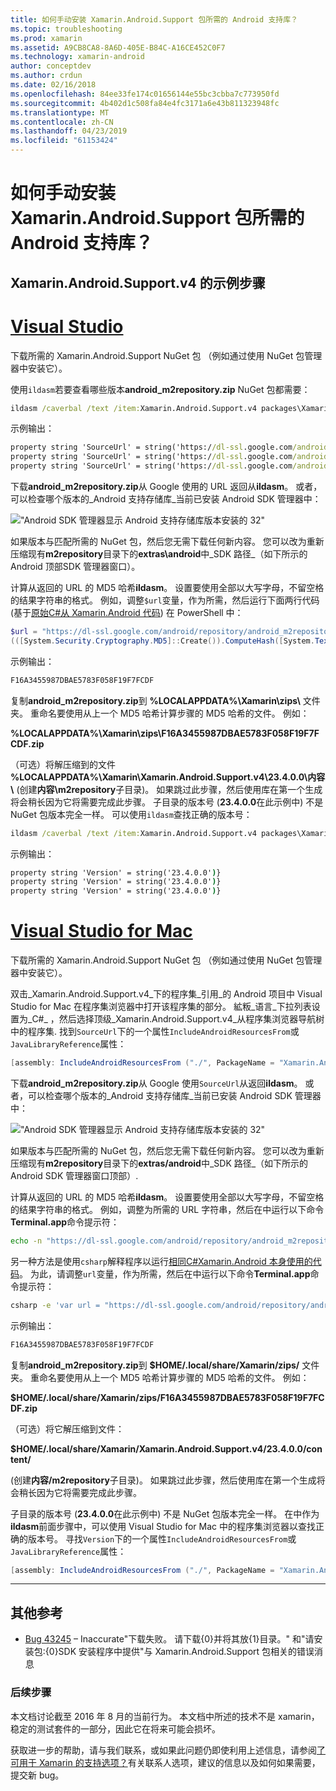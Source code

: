 ```yaml
---
title: 如何手动安装 Xamarin.Android.Support 包所需的 Android 支持库？
ms.topic: troubleshooting
ms.prod: xamarin
ms.assetid: A9CB8CA8-8A6D-405E-B84C-A16CE452C0F7
ms.technology: xamarin-android
author: conceptdev
ms.author: crdun
ms.date: 02/16/2018
ms.openlocfilehash: 84ee33fe174c01656144e55bc3cbba7c773950fd
ms.sourcegitcommit: 4b402d1c508fa84e4fc3171a6e43b811323948fc
ms.translationtype: MT
ms.contentlocale: zh-CN
ms.lasthandoff: 04/23/2019
ms.locfileid: "61153424"
---
```

# <a name="how-can-i-manually-install-the-android-support-libraries-required-by-the-xamarinandroidsupport-packages"></a>如何手动安装 Xamarin.Android.Support 包所需的 Android 支持库？

## <a name="example-steps-for-xamarinandroidsupportv4"></a>Xamarin.Android.Support.v4 的示例步骤 

# <a name="visual-studiotabwindows"></a>[Visual Studio](#tab/windows)

下载所需的 Xamarin.Android.Support NuGet 包 （例如通过使用 NuGet 包管理器中安装它）。

使用`ildasm`若要查看哪些版本**android_m2repository.zip** NuGet 包都需要：

```cmd
ildasm /caverbal /text /item:Xamarin.Android.Support.v4 packages\Xamarin.Android.Support.v4.23.4.0.1\lib\MonoAndroid403\Xamarin.Android.Support.v4.dll | findstr SourceUrl
```
示例输出：

```cmd
property string 'SourceUrl' = string('https://dl-ssl.google.com/android/repository/android_m2repository_r32.zip')
property string 'SourceUrl' = string('https://dl-ssl.google.com/android/repository/android_m2repository_r32.zip')
property string 'SourceUrl' = string('https://dl-ssl.google.com/android/repository/android_m2repository_r32.zip')
```

下载**android\_m2repository.zip**从 Google 使用的 URL 返回从**ildasm**。 或者，可以检查哪个版本的_Android 支持存储库_当前已安装 Android SDK 管理器中：

!["Android SDK 管理器显示 Android 支持存储库版本安装的 32"](install-android-support-library-images/sdk-extras.png)

如果版本与匹配所需的 NuGet 包，然后您无需下载任何新内容。 您可以改为重新压缩现有**m2repository**目录下的**extras\\android**中_SDK 路径_（如下所示的 Android 顶部SDK 管理器窗口）。

计算从返回的 URL 的 MD5 哈希**ildasm**。 设置要使用全部以大写字母，不留空格的结果字符串的格式。 例如，调整`$url`变量，作为所需，然后运行下面两行代码 (基于[原始C#从 Xamarin.Android 代码](https://github.com/xamarin/xamarin-android/blob/8e8a4dd90f26eb39172876cc52181b6639e20524/src/Xamarin.Android.Build.Tasks/Tasks/GetAdditionalResourcesFromAssemblies.cs#L208)) 在 PowerShell 中：

```powershell
$url = "https://dl-ssl.google.com/android/repository/android_m2repository_r32.zip"
(([System.Security.Cryptography.MD5]::Create()).ComputeHash([System.Text.Encoding]::UTF8.GetBytes($url)) | %{ $_.ToString("X02") }) -join ""
```
示例输出：

```powershell
F16A3455987DBAE5783F058F19F7FCDF
```

复制**android\_m2repository.zip**到 **%LOCALAPPDATA%\\Xamarin\\zips\\** 文件夹。 重命名要使用从上一个 MD5 哈希计算步骤的 MD5 哈希的文件。 例如：

**%LOCALAPPDATA%\\Xamarin\\zips\\F16A3455987DBAE5783F058F19F7FCDF.zip**

（可选）将解压缩到的文件 **%LOCALAPPDATA%\\Xamarin\\Xamarin.Android.Support.v4\\23.4.0.0\\内容\\** (创建**内容\\m2repository**子目录)。 如果跳过此步骤，然后使用库在第一个生成将会稍长因为它将需要完成此步骤。
子目录的版本号 (**23.4.0.0**在此示例中) 不是 NuGet 包版本完全一样。 可以使用`ildasm`查找正确的版本号：

```cmd
ildasm /caverbal /text /item:Xamarin.Android.Support.v4 packages\Xamarin.Android.Support.v4.23.4.0.1\lib\MonoAndroid403\Xamarin.Android.Support.v4.dll | findstr /C:"string 'Version'"
```
示例输出：

```cmd
property string 'Version' = string('23.4.0.0')}
property string 'Version' = string('23.4.0.0')}
property string 'Version' = string('23.4.0.0')}
```

# <a name="visual-studio-for-mactabmacos"></a>[Visual Studio for Mac](#tab/macos)

下载所需的 Xamarin.Android.Support NuGet 包 （例如通过使用 NuGet 包管理器中安装它）。

双击_Xamarin.Android.Support.v4_下的程序集_引用_的 Android 项目中 Visual Studio for Mac 在程序集浏览器中打开该程序集的部分。 絋粄_语言_下拉列表设置为_C#_ ，然后选择顶级_Xamarin.Android.Support.v4_从程序集浏览器导航树中的程序集. 找到`SourceUrl`下的一个属性`IncludeAndroidResourcesFrom`或`JavaLibraryReference`属性：

```csharp
[assembly: IncludeAndroidResourcesFrom ("./", PackageName = "Xamarin.Android.Support.v4", SourceUrl = "https://dl-ssl.google.com/android/repository/android_m2repository_r32.zip", EmbeddedArchive = "m2repository/com/android/support/support-v4/23.4.0/support-v4-23.4.0.aar", Version = "23.4.0.0")]
```

下载**android\_m2repository.zip**从 Google 使用`SourceUrl`从返回**ildasm**。 或者，可以检查哪个版本的_Android 支持存储库_当前已安装 Android SDK 管理器中：

!["Android SDK 管理器显示 Android 支持存储库版本安装的 32"](install-android-support-library-images/sdk-extras.png)

如果版本与匹配所需的 NuGet 包，然后您无需下载任何新内容。 您可以改为重新压缩现有**m2repository**目录下的**extras/android**中_SDK 路径_（如下所示的 Android SDK 管理器窗口顶部）.

计算从返回的 URL 的 MD5 哈希**ildasm**。 设置要使用全部以大写字母，不留空格的结果字符串的格式。 例如，调整为所需的 URL 字符串，然后在中运行以下命令**Terminal.app**命令提示符：

```bash
echo -n "https://dl-ssl.google.com/android/repository/android_m2repository_r32.zip" | md5 | tr '[:lower:]' '[:upper:]'
```

另一种方法是使用`csharp`解释程序以运行[相同C#Xamarin.Android 本身使用的代码](https://github.com/xamarin/xamarin-android/blob/8e8a4dd90f26eb39172876cc52181b6639e20524/src/Xamarin.Android.Build.Tasks/Tasks/GetAdditionalResourcesFromAssemblies.cs#L208)。
为此，请调整`url`变量，作为所需，然后在中运行以下命令**Terminal.app**命令提示符：

```bash
csharp -e 'var url = "https://dl-ssl.google.com/android/repository/android_m2repository_r32.zip"; string.Concat((System.Security.Cryptography.MD5.Create().ComputeHash(System.Text.Encoding.UTF8.GetBytes(url))).Select(b => b.ToString("X02")))'
```
示例输出：

```bash
F16A3455987DBAE5783F058F19F7FCDF
```

复制**android\_m2repository.zip**到 **$HOME/.local/share/Xamarin/zips/** 文件夹。 重命名要使用从上一个 MD5 哈希计算步骤的 MD5 哈希的文件。 例如：

**$HOME/.local/share/Xamarin/zips/F16A3455987DBAE5783F058F19F7FCDF.zip**

（可选）将它解压缩到文件： 

**$HOME/.local/share/Xamarin/Xamarin.Android.Support.v4/23.4.0.0/content/**

(创建**内容/m2repository**子目录)。 如果跳过此步骤，然后使用库在第一个生成将会稍长因为它将需要完成此步骤。

子目录的版本号 (**23.4.0.0**在此示例中) 不是 NuGet 包版本完全一样。 在中作为**ildasm**前面步骤中，可以使用 Visual Studio for Mac 中的程序集浏览器以查找正确的版本号。 寻找`Version`下的一个属性`IncludeAndroidResourcesFrom`或`JavaLibraryReference`属性：

```csharp
[assembly: IncludeAndroidResourcesFrom ("./", PackageName = "Xamarin.Android.Support.v4", SourceUrl = "https://dl-ssl.google.com/android/repository/android_m2repository_r32.zip", EmbeddedArchive = "m2repository/com/android/support/support-v4/23.4.0/support-v4-23.4.0.aar", Version = "23.4.0.0")]
```

-----


## <a name="additional-references"></a>其他参考

- [Bug 43245](https://bugzilla.xamarin.com/show_bug.cgi?id=43245) – Inaccurate"下载失败。 请下载{0}并将其放{1}目录。" 和"请安装包:{0}SDK 安装程序中提供"与 Xamarin.Android.Support 包相关的错误消息

### <a name="next-steps"></a>后续步骤

本文档讨论截至 2016 年 8 月的当前行为。 本文档中所述的技术不是 xamarin，稳定的测试套件的一部分，因此它在将来可能会损坏。

获取进一步的帮助，请与我们联系，或如果此问题仍即使利用上述信息，请参阅[了可用于 Xamarin 的支持选项？](~/cross-platform/troubleshooting/support-options.md)有关联系人选项，建议的信息以及如何如果需要，提交新 bug。

